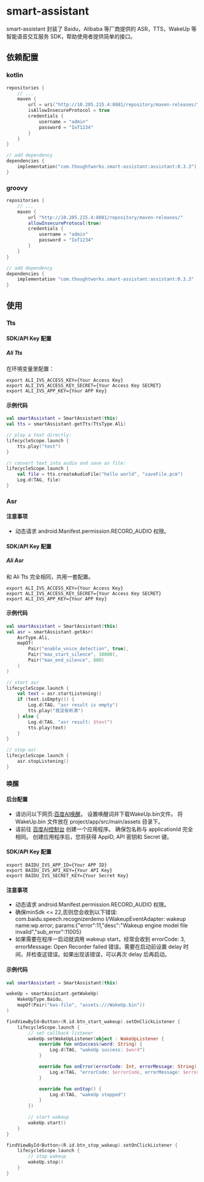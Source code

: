 # smart-assistant

smart-assistant 封装了 Baidu，Alibaba 等厂商提供的 ASR，TTS，WakeUp 等智能语音交互服务 SDK，帮助使用者提供简单的接口。

## 依赖配置

### kotlin
```build.gradle.kts
repositories {
    // ...
    maven {
        url = uri("http://10.205.215.4:8081/repository/maven-releases/")
        isAllowInsecureProtocol = true
        credentials {
            username = "admin"
            password = "IoT1234"
        }
    }
}

// add dependency
dependencies {
    implementation("com.thoughtworks.smart-assistant:assistant:0.3.3")
}
```

### groovy
```build.gradle
repositories {
    // ...
    maven {
        url "http://10.205.215.4:8081/repository/maven-releases/"
        allowInsecureProtocol(true)
        credentials {
            username = "admin"
            password = "IoT1234"
        }
    }
}

// add dependency
dependencies {
    implementation "com.thoughtworks.smart-assistant:assistant:0.3.3"
}
```

## 使用

### Tts

#### SDK/API Key 配置
##### Ali Tts
在环境变量里配置：
```shell
export ALI_IVS_ACCESS_KEY={Your Access Key}
export ALI_IVS_ACCESS_KEY_SECRET={Your Access Key SECRET}
export ALI_IVS_APP_KEY={Your APP Key}
```

#### 示例代码

```kotlin
val smartAssistant = SmartAssistant(this)
val tts = smartAssistant.getTts(TtsType.Ali)

// play a text directly:
lifecycleScope.launch {
    tts.play("text")
}

// convert text into audio and save as file:
lifecycleScope.launch {
    val file = tts.createAudioFile("hello world", "saveFile.pcm")
    Log.d(TAG, file)
}
```

### Asr

#### 注意事项
- 动态请求 android.Manifest.permission.RECORD_AUDIO 权限。

#### SDK/API Key 配置
##### Ali Asr
和 Ali Tts 完全相同，共用一套配置。
```shell
export ALI_IVS_ACCESS_KEY={Your Access Key}
export ALI_IVS_ACCESS_KEY_SECRET={Your Access Key SECRET}
export ALI_IVS_APP_KEY={Your APP Key}
```

#### 示例代码

```kotlin
val smartAssistant = SmartAssistant(this)
val asr = smartAssistant.getAsr(
    AsrType.Ali,
    mapOf(
        Pair("enable_voice_detection", true),
        Pair("max_start_silence", 10000),
        Pair("max_end_silence", 800)
    )
)

// start asr
lifecycleScope.launch {
    val text = asr.startListening()
    if (text.isEmpty()) {
        Log.d(TAG, "asr result is empty")
        tts.play("我没有听清")
    } else {
        Log.d(TAG, "asr result: $text")
        tts.play(text)
    }
}

// stop asr
lifecycleScope.launch {
    asr.stopListening()
}
```

### 唤醒

#### 后台配置
- 请访问以下网页:[百度AI唤醒](https://ai.baidu.com/tech/speech/wake)。 设置唤醒词并下载WakeUp.bin文件。 将 WakeUp.bin 文件放在 project/app/src/main/assets 目录下。
- 请前往 [百度AI控制台](https://console.bce.baidu.com/ai/?_=1684837854400#/ai/speech/app/list) 创建一个应用程序。 确保包名称与 applicationId 完全相同。 创建应用程序后，您将获得 AppID, API 密钥和 Secret 键。

#### SDK/API Key 配置
```shell
export BAIDU_IVS_APP_ID={Your APP ID}
export BAIDU_IVS_API_KEY={Your API Key}
export BAIDU_IVS_SECRET_KEY={Your Secret Key}
```

#### 注意事项
- 动态请求 android.Manifest.permission.RECORD_AUDIO 权限。
- 确保minSdk <= 22,否则您会收到以下错误: com.baidu.speech.recognizerdemo I/WakeupEventAdapter: wakeup name:wp.error; params:{"error":11,"desc":"Wakeup engine model file invalid","sub_error":11005}
- 如果需要在程序一启动就调用 wakeup start，经常会收到 errorCode: 3, errorMessage: Open Recorder failed 错误。需要在启动前设置 delay 时间，并检查这错误。如果出现该错误，可以再次 delay 后再启动。

#### 示例代码
```kotlin
val smartAssistant = SmartAssistant(this)

wakeUp = smartAssistant.getWakeUp(
    WakeUpType.Baidu,
    mapOf(Pair("kws-file", "assets:///WakeUp.bin"))
)

findViewById<Button>(R.id.btn_start_wakeup).setOnClickListener {
    lifecycleScope.launch {
        // set callback listener
        wakeUp.setWakeUpListener(object : WakeUpListener {
            override fun onSuccess(word: String) {
                Log.d(TAG, "wakeUp success: $word")
            }

            override fun onError(errorCode: Int, errorMessage: String) {
                Log.e(TAG, "errorCode: $errorCode, errorMessage: $errorMessage")
            }

            override fun onStop() {
                Log.d(TAG, "wakeUp stopped")
            }
        })
        
        // start wakeup
        wakeUp.start()
    }
}

findViewById<Button>(R.id.btn_stop_wakeup).setOnClickListener {
    lifecycleScope.launch {
        // stop wakeup
        wakeUp.stop()
    }
}
```
